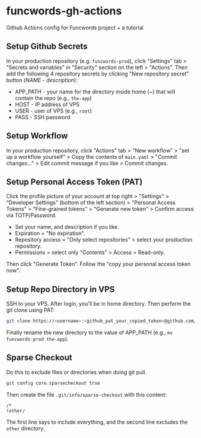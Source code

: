 # funcwords-gh-actions
Github Actions config for Funcwords project + a tutorial

## Setup Github Secrets
In your production repository (e.g. `funcwords-prod`), click "Settings" tab > "Secrets and variables" in "Security" section on the left > "Actions". Then add the following 4 repository secrets by clicking "New repository secret" button (*NAME* - *description*):

* APP_PATH - your name for the directory inside home (~) that will contain the repo (e.g., `the-app`)
* HOST - IP address of VPS
* USER - user of VPS (e.g., `root`)
* PASS - SSH password

## Setup Workflow
In your production repository, click "Actions" tab > "New workflow" > "set up a workflow yourself" > Copy the contents of `main.yaml` > "Commit changes..." > Edit commit message if you like > Commit changes.

## Setup Personal Access Token (PAT)
Click the profile picture of your account at top right > "Settings" > "Developer Settings" (bottom of the left section) > "Personal Access Tokens" > "Fine-grained tokens" > "Generate new token" > Confirm access via TOTP/Password.

* Set your name, and description if you like.
* Expiration = "No expiration".
* Repository access = "Only select repositories" > select your production repository.
* Permissions = select only "Contents" > Access = Read-only.

Then click "Generate Token". Follow the "copy your personal access token now".

## Setup Repo Directory in VPS
SSH to your VPS. After login, you'll be in home directory. Then perform the git clone using PAT:
```bash
git clone https://<username>:<github_pat_your_copied_token>@github.com/<username>/funcwords-prod.git
```
Finally rename the new directory to the value of APP_PATH (e.g., `mv funcwords-prod the-app`).

## Sparse Checkout
Do this to exclude files or directories when doing git pull.
```bash
git config core.sparsecheckout true
```
Then create the file `.git/info/sparse-checkout` with this content:
```
/*
!other/
```
The first line says to include everything, and the second line excludes the `other` directory.
